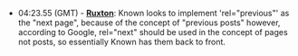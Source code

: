 * <a id="04:23.55">04:23.55 (GMT)</a> - __[Ruxton](https://github.com/Ruxton)__: Known looks to implement 'rel="previous"' as the "next page", because of the concept of "previous posts" however, according to Google, rel="next" should be used in the concept of pages not posts, so essentially Known has them back to front.
